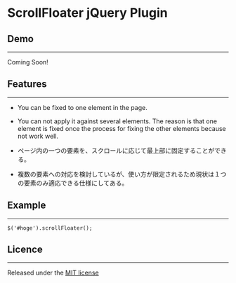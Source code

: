 # ScrollFloater jQuery Plugin

## Demo
----
Coming Soon!

## Features
----
* You can be fixed to one element in the page.
* You can not apply it against several elements. The reason is that one element is fixed once the process for fixing the other elements because not work well.

* ページ内の一つの要素を、スクロールに応じて最上部に固定することができる。
* 複数の要素への対応を検討しているが、使い方が限定されるため現状は１つの要素のみ適応できる仕様にしてある。

## Example
----
```
$('#hoge').scrollFloater();
```

## Licence
----

Released under the [MIT license](http://opensource.org/licenses/MIT)